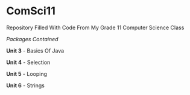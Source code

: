 # ComSci11
Repository Filled With Code From My Grade 11 Computer Science Class

_Packages Contained_

**Unit 3** - Basics Of Java

**Unit 4** - Selection

**Unit 5** - Looping

**Unit 6** - Strings
